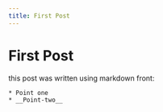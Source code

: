 ```yaml
---
title: First Post
---
```


# First Post

this post was written using markdown front:

    * Point one
    * __Point-two__

